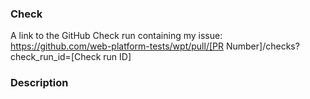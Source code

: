 ### Check
A link to the GitHub Check run containing my issue:
https://github.com/web-platform-tests/wpt/pull/[PR Number]/checks?check_run_id=[Check run ID]

### Description
<!--
Please provide a description of the issue that you are observing, along with any
more fine-grained links (such as specific test folders/views on wpt.fyi).
-->
